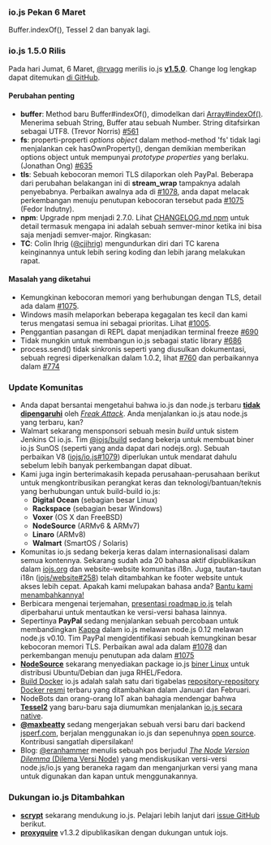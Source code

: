 ### io.js Pekan 6 Maret
Buffer.indexOf(), Tessel 2 dan banyak lagi.

### io.js 1.5.0 Rilis
Pada hari Jumat, 6 Maret, [@rvagg](https://github.com/rvagg) merilis io.js [**v1.5.0**](https://iojs.org/dist/latest/). Change log lengkap dapat ditemukan [di GitHub](https://github.com/iojs/io.js/blob/v1.x/CHANGELOG.md).

#### Perubahan penting

* **buffer**: Method baru Buffer#indexOf(), dimodelkan dari [Array#indexOf()](https://developer.mozilla.org/en-US/docs/Web/JavaScript/Reference/Global_Objects/Array/indexOf). Menerima sebuah String, Buffer atau sebuah Number. String ditafsirkan sebagai UTF8. (Trevor Norris) [#561](https://github.com/iojs/io.js/pull/561)
* **fs**: properti-properti *options object* dalam method-method 'fs' tidak lagi menjalankan cek hasOwnProperty(), dengan demikian memberikan options object untuk mempunyai *prototype properties* yang berlaku. (Jonathan Ong) [#635](https://github.com/iojs/io.js/pull/635)
* **tls**: Sebuah kebocoran memori TLS dilaporkan oleh PayPal. Beberapa dari perubahan belakangan ini di **stream_wrap** tampaknya adalah penyebabnya. Perbaikan awalnya ada di [#1078](https://github.com/iojs/io.js/pull/1078), anda dapat melacak perkembangan menuju penutupan kebocoran tersebut pada [#1075](https://github.com/iojs/io.js/issues/1075) (Fedor Indutny).
* **npm**: Upgrade npm menjadi 2.7.0. Lihat [CHANGELOG.md npm](https://github.com/npm/npm/blob/master/CHANGELOG.md#v270-2015-02-26) untuk detail termasuk mengapa ini adalah sebuah semver-minor ketika ini bisa saja menjadi semver-major. Ringkasan:
* **TC**: Colin Ihrig ([@cjihrig](https://github.com/cjihrig)) mengundurkan diri dari TC karena keinginannya untuk lebih sering koding dan lebih jarang melakukan rapat.

#### Masalah yang diketahui

* Kemungkinan kebocoran memori yang berhubungan dengan TLS, detail ada dalam [#1075](https://github.com/iojs/io.js/issues/1075).
* Windows masih melaporkan beberapa kegagalan tes kecil dan kami terus mengatasi semua ini sebagai prioritas. Lihat [#1005](https://github.com/iojs/io.js/issues/1005).
* Penggantian pasangan di REPL dapat menjadikan terminal freeze [#690](https://github.com/iojs/io.js/issues/690)
* Tidak mungkin untuk membangun io.js sebagai static library [#686](https://github.com/iojs/io.js/issues/686)
* process.send() tidak sinkronis seperti yang diusulkan dokumentasi, sebuah regresi diperkenalkan dalam 1.0.2, lihat [#760](https://github.com/iojs/io.js/issues/760) dan perbaikannya dalam [#774](https://github.com/iojs/io.js/issues/774)

### Update Komunitas

* Anda dapat bersantai mengetahui bahwa io.js dan node.js terbaru [**tidak dipengaruhi**](https://strongloop.com/strongblog/are-node-and-io-js-affected-by-the-freak-attack-openssl-vulnerability/) oleh [*Freak Attack*](https://freakattack.com/). Anda menjalankan io.js atau node.js yang terbaru, kan?
* Walmart sekarang mensponsori sebuah mesin *build* untuk sistem Jenkins CI io.js. Tim [@iojs/build](https://github.com/orgs/iojs/teams/build) sedang bekerja untuk membuat biner io.js SunOS (seperti yang anda dapat dari nodejs.org). Sebuah perbaikan V8 ([iojs/io.js#1079](https://github.com/iojs/io.js/pull/1079)) diperlukan untuk mendarat dahulu sebelum lebih banyak perkembangan dapat dibuat.
* Kami juga ingin berterimakasih kepada perusahaan-perusahaan berikut untuk mengkontribusikan perangkat keras dan teknologi/bantuan/teknis yang berhubungan untuk build-build io.js:
  * **Digital Ocean** (sebagian besar Linux)
  * **Rackspace** (sebagian besar Windows)
  * **Voxer** (OS X dan FreeBSD)
  * **NodeSource** (ARMv6 & ARMv7)
  * **Linaro** (ARMv8)
  * **Walmart** (SmartOS / Solaris)
* Komunitas io.js sedang bekerja keras dalam internasionalisasi dalam semua kontennya. Sekarang sudah ada 20 bahasa aktif dipublikasikan dalam [iojs.org](http://iojs.org/) dan website-website komunitas i18n. Juga, tautan-tautan i18n ([iojs/website#258](https://github.com/iojs/website/pull/258)) telah ditambahkan ke footer website untuk akses lebih cepat. Apakah kami melupakan bahasa anda? [Bantu kami menambahkannya!](https://github.com/iojs/website/blob/master/TRANSLATION.md)
* Berbicara mengenai terjemahan, [presentasi roadmap io.js](http://roadmap.iojs.org/) telah diperbaharui untuk mentautkan ke versi-versi bahasa lainnya.
* Sepertinya **PayPal** sedang menjalankan sebuah percobaan untuk membandingkan [Kappa](https://www.npmjs.com/package/kappa) dalam io.js melawan node.js 0.12 melawan node.js v0.10. Tim PayPal mengidentifikasi sebuah kemungkinan besar kebocoran memori TLS. Perbaikan awal ada dalam [#1078](https://github.com/iojs/io.js/pull/1078) dan perkembangan menuju penutupan ada dalam [#1075](https://github.com/iojs/io.js/issues/1075)
* [**NodeSource**](http://nodesource.com/) sekarang menyediakan package io.js [biner Linux](https://nodesource.com/blog/nodejs-v012-iojs-and-the-nodesource-linux-repositories) untuk distribusi Ubuntu/Debian dan juga RHEL/Fedora.
* [Build Docker](https://registry.hub.docker.com/u/library/iojs/) io.js adalah salah satu dari tigabelas [repository-repository Docker resmi](http://blog.docker.com/2015/03/thirteen-new-official-repositories-added-in-january-and-february/) terbaru yang ditambahkan dalam Januari dan Februari.
* NodeBots dan orang-orang IoT akan bahagia mendengar bahwa [**Tessel2**](http://blog.technical.io/post/112787427217/tessel-2-new-hardware-for-the-tessel-ecosystem) yang baru-baru saja diumumkan menjalankan [io.js secara native](http://blog.technical.io/post/112888410737/moving-faster-with-io-js).
* [**@maxbeatty**](https://twitter.com/maxbeatty) sedang mengerjakan sebuah versi baru dari backend [jsperf.com](http://jsperf.com/), berjalan menggunakan io.js dan sepenuhnya [open source](https://github.com/jsperf/jsperf.com). Kontribusi sangatlah dipersilakan!
* Blog: [@eranhammer](https://twitter.com/eranhammer) menulis sebuah pos berjudul [*The Node Version Dilemma* (Dilema Versi Node)](http://hueniverse.com/2015/03/02/the-node-version-dilemma/) yang mendiskusikan versi-versi node.js/io.js yang beraneka ragam dan menganjurkan versi yang mana untuk digunakan dan kapan untuk menggunakannya.

### Dukungan io.js Ditambahkan

* [**scrypt**](https://npmjs.com/scrypt) sekarang mendukung io.js. Pelajari lebih lanjut dari [issue GitHub](https://github.com/barrysteyn/node-scrypt/issues/39) berikut.
* [**proxyquire**](https://github.com/thlorenz/proxyquire) v1.3.2 dipublikasikan dengan dukungan untuk iojs.
